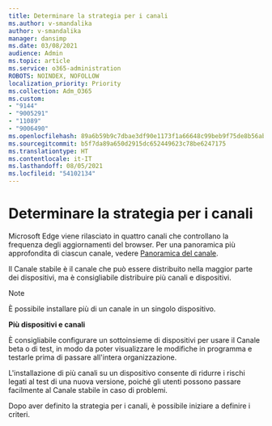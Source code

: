 ```yaml
---
title: Determinare la strategia per i canali
ms.author: v-smandalika
author: v-smandalika
manager: dansimp
ms.date: 03/08/2021
audience: Admin
ms.topic: article
ms.service: o365-administration
ROBOTS: NOINDEX, NOFOLLOW
localization_priority: Priority
ms.collection: Adm_O365
ms.custom:
- "9144"
- "9005291"
- "11089"
- "9006490"
ms.openlocfilehash: 89a6b59b9c7dbae3df90e1173f1a66648c99beb9f75de8b56ab9f07a40daca68
ms.sourcegitcommit: b5f7da89a650d2915dc652449623c78be6247175
ms.translationtype: HT
ms.contentlocale: it-IT
ms.lasthandoff: 08/05/2021
ms.locfileid: "54102134"
---
```

# <a name="determine-channel-strategy"></a>Determinare la strategia per i canali

Microsoft Edge viene rilasciato in quattro canali che controllano la frequenza degli aggiornamenti del browser. Per una panoramica più approfondita di ciascun canale, vedere [Panoramica del canale](/DeployEdge/microsoft-edge-channels#channel-overview).

Il Canale stabile è il canale che può essere distribuito nella maggior parte dei dispositivi, ma è consigliabile distribuire più canali e dispositivi.

> [!NOTE]
> È possibile installare più di un canale in un singolo dispositivo.

**Più dispositivi e canali**

È consigliabile configurare un sottoinsieme di dispositivi per usare il Canale beta o di test, in modo da poter visualizzare le modifiche in programma e testarle prima di passare all'intera organizzazione.

L'installazione di più canali su un dispositivo consente di ridurre i rischi legati al test di una nuova versione, poiché gli utenti possono passare facilmente al Canale stabile in caso di problemi.

Dopo aver definito la strategia per i canali, è possibile iniziare a definire i criteri.


